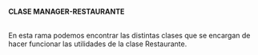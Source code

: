 **CLASE MANAGER-RESTAURANTE**
<br>
<br>
<p>En esta rama podemos encontrar las distintas clases que se encargan de hacer funcionar las utilidades de la clase Restaurante. </p>

